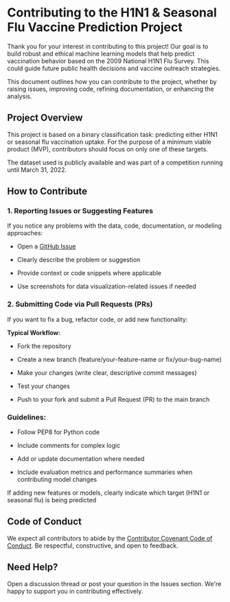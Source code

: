 # Contributing to the H1N1 & Seasonal Flu Vaccine Prediction Project

Thank you for your interest in contributing to this project! Our goal is to build robust and ethical machine learning models that help predict vaccination behavior based on the 2009 National H1N1 Flu Survey. This could guide future public health decisions and vaccine outreach strategies.

This document outlines how you can contribute to the project, whether by raising issues, improving code, refining documentation, or enhancing the analysis.

## Project Overview
This project is based on a binary classification task: predicting either H1N1 or seasonal flu vaccination uptake. For the purpose of a minimum viable product (MVP), contributors should focus on only one of these targets.

The dataset used is publicly available and was part of a competition running until March 31, 2022.

## How to Contribute

### 1. Reporting Issues or Suggesting Features
If you notice any problems with the data, code, documentation, or modeling approaches:

* Open a [GitHub Issue](https://github.com/your-repo/issues)

* Clearly describe the problem or suggestion

* Provide context or code snippets where applicable

* Use screenshots for data visualization-related issues if needed

### 2. Submitting Code via Pull Requests (PRs)

If you want to fix a bug, refactor code, or add new functionality:

**Typical Workflow:**

* Fork the repository

* Create a new branch (feature/your-feature-name or fix/your-bug-name)

* Make your changes (write clear, descriptive commit messages)

* Test your changes

* Push to your fork and submit a Pull Request (PR) to the main branch

### Guidelines:

* Follow PEP8 for Python code

* Include comments for complex logic

* Add or update documentation where needed

* Include evaluation metrics and performance summaries when contributing model changes

If adding new features or models, clearly indicate which target (H1N1 or seasonal flu) is being predicted

   
## Code of Conduct

We expect all contributors to abide by the [Contributor Covenant Code of Conduct](https://www.contributor-covenant.org/). Be respectful, constructive, and open to feedback.

## Need Help?
Open a discussion thread or post your question in the Issues section. We're happy to support you in contributing effectively.